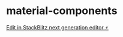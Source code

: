 # material-components

[Edit in StackBlitz next generation editor ⚡️](https://stackblitz.com/~/github.com/mariolinares/material-components)